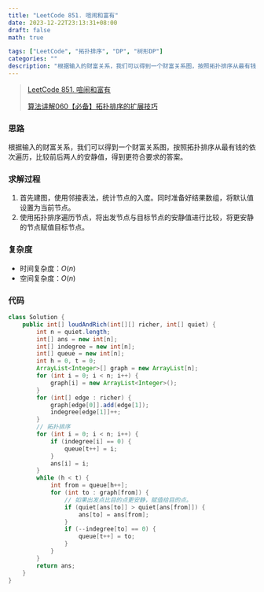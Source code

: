 ```yaml
---
title: "LeetCode 851. 喧闹和富有"
date: 2023-12-22T23:13:31+08:00
draft: false
math: true

tags: ["LeetCode", "拓扑排序", "DP", "树形DP"]
categories: ""
description: "根据输入的财富关系，我们可以得到一个财富关系图，按照拓扑排序从最有钱的依次遍历，比较前后两人的安静值，得到更符合要求的答案。"
---
```


> [LeetCode 851. 喧闹和富有](https://leetcode.cn/problems/loud-and-rich/)
> 
> [算法讲解060【必备】拓扑排序的扩展技巧](https://www.bilibili.com/video/BV12y4y1F79q/)

### 思路

根据输入的财富关系，我们可以得到一个财富关系图，按照拓扑排序从最有钱的依次遍历，比较前后两人的安静值，得到更符合要求的答案。

### 求解过程

1. 首先建图，使用邻接表法，统计节点的入度。同时准备好结果数组，将默认值设置为当前节点。
2. 使用拓扑排序遍历节点，将出发节点与目标节点的安静值进行比较，将更安静的节点赋值目标节点。

### 复杂度

- 时间复杂度：$O(n)$
- 空间复杂度：$O(n)$

### 代码

```java
class Solution {
    public int[] loudAndRich(int[][] richer, int[] quiet) {
        int n = quiet.length;
        int[] ans = new int[n];
        int[] indegree = new int[n];
        int[] queue = new int[n];
        int h = 0, t = 0;
        ArrayList<Integer>[] graph = new ArrayList[n];
        for (int i = 0; i < n; i++) {
            graph[i] = new ArrayList<Integer>();
        }
        for (int[] edge : richer) {
            graph[edge[0]].add(edge[1]);
            indegree[edge[1]]++;
        }
        // 拓扑排序
        for (int i = 0; i < n; i++) {
            if (indegree[i] == 0) {
                queue[t++] = i;
            }
            ans[i] = i;
        }
        while (h < t) {
            int from = queue[h++];
            for (int to : graph[from]) {
                // 如果出发点比目的点更安静，赋值给目的点。
                if (quiet[ans[to]] > quiet[ans[from]]) {
                    ans[to] = ans[from];
                }
                if (--indegree[to] == 0) {
                    queue[t++] = to;
                }
            }
        }
        return ans;
    }
}
```